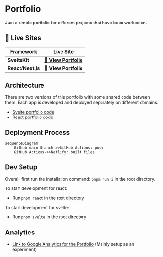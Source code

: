 # Portfolio

Just a simple portfolio for different projects that have been worked on.

## 🚀 Live Sites

<!-- prettier-ignore -->
| Framework | Live Site |
|-----------|-----------|
| **SvelteKit** | **[🔗 View Portfolio](https://tonyneuhold.com/)** |
| **React/Next.js** | **[🔗 View Portfolio](https://react.tonyneuhold.com/)** |

## Architecture

There are two versions of this portfolio with some shared code between them. Each app is developed and deployed separately on different domains.

- [Svelte portfolio code](./svelte)
- [React portfolio code](./react)

## Deployment Process

```mermaid
sequenceDiagram
    Github main Branch->>GitHub Actions: push
    GitHub Actions->>Netlify: built files
```

## Dev Setup

Overall, first run the installation command: `pnpm run i` in the root directory.

To start development for react:

- Run `pnpm react` in the root directory

To start development for svelte:

- Run `pnpm svelte` in the root directory

## Analytics

- [Link to Google Analytics for the Portfolio](https://analytics.google.com/analytics/web/#/a169638120p509733093/reports/intelligenthome) (Mainly setup as an experiment)

